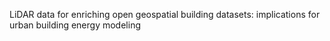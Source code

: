 LiDAR data for enriching open geospatial building datasets:  implications for urban building energy modeling
